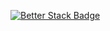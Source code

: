 [![Better Stack Badge](https://uptime.betterstack.com/status-badges/v1/monitor/1cqb1.svg)](https://uptime.betterstack.com/?utm_source=status_badge)
